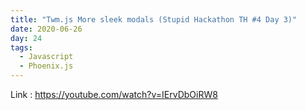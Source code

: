 ```yaml
---
title: "Twm.js More sleek modals (Stupid Hackathon TH #4 Day 3)"
date: 2020-06-26
day: 24
tags:
  - Javascript
  - Phoenix.js
---
```


Link : https://youtube.com/watch?v=IErvDbOiRW8
